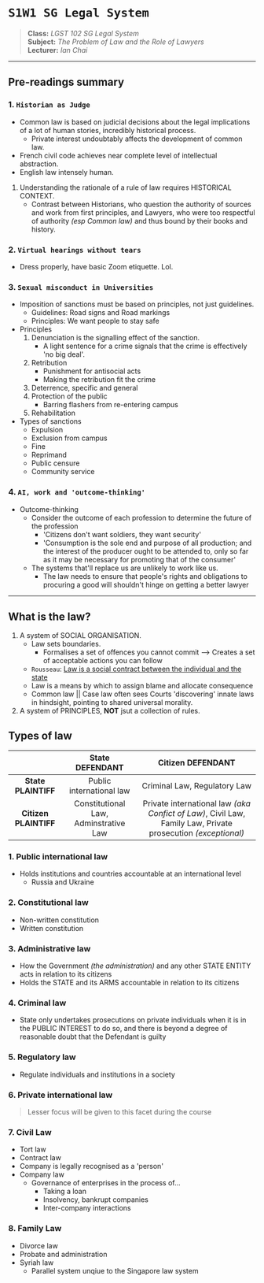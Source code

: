 # `S1W1 SG Legal System`

> **Class:** *LGST 102 SG Legal System*  
> **Subject:** *The Problem of Law and the Role of Lawyers*  
> **Lecturer:** *Ian Chai*  

---

## Pre-readings summary

### 1. `Historian as Judge`
* Common law is based on judicial decisions about the legal implications of a lot of human stories, incredibly historical process.
    * Private interest undoubtably affects the development of common law.
* French civil code achieves near complete level of intellectual abstraction.
* English law intensely human.

1. Understanding the rationale of a rule of law requires HISTORICAL CONTEXT.
    * Contrast between Historians, who question the authority of sources and work from first principles, and Lawyers, who were too respectful of authority *(esp Common law)* and thus bound by their books and history.

### 2. `Virtual hearings without tears`

* Dress properly, have basic Zoom etiquette. Lol.

### 3. `Sexual misconduct in Universities`

* Imposition of sanctions must be based on principles, not just guidelines.
    * Guidelines: Road signs and Road markings
    * Principles: We want people to stay safe
* Principles
    1. Denunciation is the signalling effect of the sanction.
        * A light sentence for a crime signals that the crime is effectively 'no big deal'.
    2. Retribution
        * Punishment for antisocial acts
        * Making the retribution fit the crime
    3. Deterrence, specific and general
    4. Protection of the public
        * Barring flashers from re-entering campus
    5. Rehabilitation
* Types of sanctions
    * Expulsion
    * Exclusion from campus 
    * Fine
    * Reprimand
    * Public censure
    * Community service

### 4. `AI, work and 'outcome-thinking'`

* Outcome-thinking
    * Consider the outcome of each profession to determine the future of the profession
        * 'Citizens don't want soldiers, they want security'
        * 'Consumption is the sole end and purpose of all production; and the interest of the producer ought to be attended to, only so far as it may be necessary for promoting that of the consumer'
    * The systems that'll replace us are unlikely to work like us.
        * The law needs to ensure that people's rights and obligations to procuring a good will shouldn't hinge on getting a better lawyer

---

## What is the law?

1. A system of SOCIAL ORGANISATION.
    * Law sets boundaries.
        * Formalises a set of offences you cannot commit --> Creates a set of acceptable actions you can follow
    * `Rousseau`: [Law is a social contract between the individual and the state](https://www.bl.uk/collection-items/the-social-contract-by-jean-jacques-rousseau0)
    * Law is a means by which to assign blame and allocate consequence
    * Common law || Case law often sees Courts 'discovering' innate laws in hindsight, pointing to shared universal morality.
2. A system of PRINCIPLES, **NOT** jsut a collection of rules.

## Types of law

| | State DEFENDANT | Citizen DEFENDANT |
| :---: | :---: | :---: |
| **State PLAINTIFF** | Public international law | Criminal Law, Regulatory Law |
| **Citizen PLAINTIFF** | Constitutional Law, Adminstrative Law | Private international law *(aka Confict of Law)*, Civil Law, Family Law, Private prosecution *(exceptional)* |

### 1. Public international law

* Holds institutions and countries accountable at an international level
    * Russia and Ukraine

### 2. Constitutional law

* Non-written constitution
* Written constitution

### 3. Administrative law

* How the Government *(the administration)* and any other STATE ENTITY acts in relation to its citizens
* Holds the STATE and its ARMS accountable in relation to its citizens

### 4. Criminal law

* State only undertakes prosecutions on private individuals when it is in the PUBLIC INTEREST to do so, and there is beyond a degree of reasonable doubt that the Defendant is guilty

### 5. Regulatory law

* Regulate individuals and institutions in a society

### 6. Private international law

> Lesser focus will be given to this facet during the course

### 7. Civil Law

* Tort law
* Contract law
* Company is legally recognised as a 'person'
* Company law
    * Governance of enterprises in the process of...
        * Taking a loan
        * Insolvency, bankrupt companies
        * Inter-company interactions

### 8. Family Law

* Divorce law
* Probate and administration
* Syriah law
    * Parallel system unqiue to the Singapore law system
